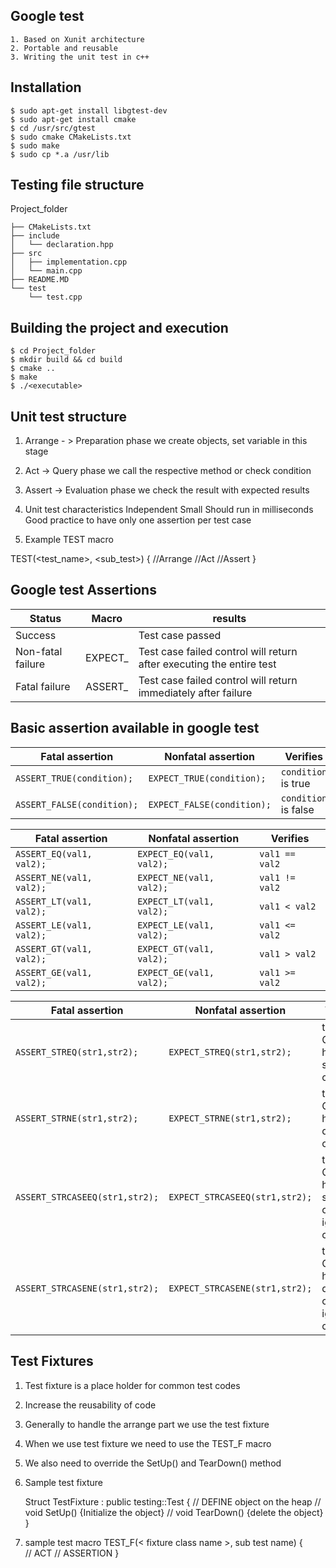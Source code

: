 ## Google test 
	1. Based on Xunit architecture 
	2. Portable and reusable 
	3. Writing the unit test in c++ 

## Installation 
```
$ sudo apt-get install libgtest-dev  
$ sudo apt-get install cmake  
$ cd /usr/src/gtest  
$ sudo cmake CMakeLists.txt 
$ sudo make 
$ sudo cp *.a /usr/lib 
```

## Testing file structure  

Project_folder 
```
├── CMakeLists.txt 
├── include 
│   └── declaration.hpp 
├── src 
│   ├── implementation.cpp 
│   └── main.cpp 
├── README.MD
└── test 
    └── test.cpp 
```
 
## Building the project and execution 
```
$ cd Project_folder 
$ mkdir build && cd build 
$ cmake .. 
$ make 
$ ./<executable> 
```

## Unit test structure 

1. Arrange - > Preparation phase we create objects, set variable in this stage 
2. Act -> Query phase we call the respective method or check condition 
3. Assert -> Evaluation phase we check the result with expected results 
4. Unit test characteristics 
	Independent 
	Small 
	Should run in milliseconds 
	Good practice to have only one assertion per test case 

5. Example TEST macro 

TEST(<test_name>, <sub_test>) 
{ 
	//Arrange 
	//Act 
	//Assert 
} 

## Google test Assertions 

|Status   |Macro   |results                                                                 |
|---------|--------|------------------------------------------------------------------------|
|Success  |        |Test case passed                                                        |
|Non-fatal failure| EXPECT_| Test case failed control will return after executing the entire test   |
|Fatal failure| ASSERT_| Test case failed control will return immediately after failure         |

## Basic assertion available in google test

Fatal assertion            | Nonfatal assertion         | Verifies
-------------------------- | -------------------------- | --------------------
`ASSERT_TRUE(condition);`  | `EXPECT_TRUE(condition);`  | `condition` is true
`ASSERT_FALSE(condition);` | `EXPECT_FALSE(condition);` | `condition` is false

 Fatal assertion          | Nonfatal assertion       | Verifies
------------------------ | ------------------------ | --------------
`ASSERT_EQ(val1, val2);` | `EXPECT_EQ(val1, val2);` | `val1 == val2`
`ASSERT_NE(val1, val2);` | `EXPECT_NE(val1, val2);` | `val1 != val2`
`ASSERT_LT(val1, val2);` | `EXPECT_LT(val1, val2);` | `val1 < val2`
`ASSERT_LE(val1, val2);` | `EXPECT_LE(val1, val2);` | `val1 <= val2`
`ASSERT_GT(val1, val2);` | `EXPECT_GT(val1, val2);` | `val1 > val2`
`ASSERT_GE(val1, val2);` | `EXPECT_GE(val1, val2);` | `val1 >= val2`

| Fatal assertion                | Nonfatal assertion             | Verifies                                                 |
| --------------------------     | ------------------------------ | -------------------------------------------------------- |
| `ASSERT_STREQ(str1,str2);`     | `EXPECT_STREQ(str1,str2);`     | the two C strings have the same content   		     |
| `ASSERT_STRNE(str1,str2);`     | `EXPECT_STRNE(str1,str2);`     | the two C strings have different contents 		     |
| `ASSERT_STRCASEEQ(str1,str2);` | `EXPECT_STRCASEEQ(str1,str2);` | the two C strings have the same content, ignoring case   |
| `ASSERT_STRCASENE(str1,str2);` | `EXPECT_STRCASENE(str1,str2);` | the two C strings have different contents, ignoring case |


## Test Fixtures 

1. Test fixture is a place holder for common test codes 
2. Increase the reusability of code 
3. Generally to handle the arrange part we use the test fixture 
4. When we use test fixture we need to use the TEST_F macro 
5. We also need to override the SetUp() and TearDown() method 
6. Sample test fixture  

	Struct TestFixture : public testing::Test 
	{ 
	// DEFINE object on the heap 
	// void SetUp() {Initialize the object} 
	// void TearDown() {delete the object} 
	}
7. sample test macro
	TEST_F(< fixture class name >, sub test name)
	{  
		// ACT
		// ASSERTION
	}
